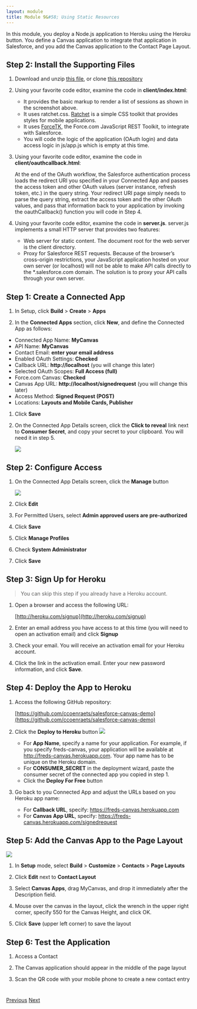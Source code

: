 ```yaml
---
layout: module
title: Module 9&#58; Using Static Resources
---
```

In this module, you deploy a Node.js application to Heroku using the Heroku button. You define a Canvas application to integrate that application in Salesforce, and you add the Canvas application to the Contact Page Layout.

## Step 2: Install the Supporting Files

1. Download and unzip [this file](https://github.com/ccoenraets/salesforce-developer-workshop/archive/master.zip), or clone [this repository](https://github.com/ccoenraets/salesforce-developer-workshop)

1. Using your favorite code editor, examine the code in **client/index.html**:
    - It provides the basic markup to render a list of sessions as shown in the screenshot above.
    - It uses ratchet.css. [Ratchet](http://goratchet.com/) is a simple CSS toolkit that provides styles for mobile applications.
    - It uses [ForceTK](https://github.com/developerforce/Force.com-JavaScript-REST-Toolkit), the Force.com JavaScript REST Toolkit, to integrate with Salesforce.
    - You will code the logic of the application (OAuth login) and data access logic in js/app.js which is empty at this time.  

1. Using your favorite code editor, examine the code in **client/oauthcallback.html**:

    At the end of the OAuth workflow, the Salesforce authentication process loads the redirect URI you specified in your Connected App and passes the access token and other OAuth values (server instance, refresh token, etc.) in the query string. Your redirect URI page simply needs to parse the query string, extract the access token and the other OAuth values, and pass that information back to your application by invoking the oauthCallback() function you will code in Step 4.

1. Using your favorite code editor, examine the code in **server.js**. server.js implements a small HTTP server that provides two features:
    - Web server for static content. The document root for the web server is the client directory.
    - Proxy for Salesforce REST requests. Because of the browser’s cross-origin restrictions, your JavaScript application hosted on your own server (or localhost) will not be able to make API calls directly to the *.salesforce.com domain. The solution is to proxy your API calls through your own server.


## Step 1: Create a Connected App

1. In Setup, click **Build** > **Create** > **Apps**

1. In the **Connected Apps** section, click **New**, and define the Connected App as follows:
  - Connected App Name: **MyCanvas**
  - API Name: **MyCanvas**
  - Contact Email: **enter your email address**
  - Enabled OAuth Settings: **Checked**
  - Callback URL: **http://localhost** (you will change this later)
  - Selected OAuth Scopes: **Full Access (full)**
  - Force.com Canvas: **Checked**
  - Canvas App URL: **http://localhost/signedrequest** (you will change this later)
  - Access Method: **Signed Request (POST)**
  - Locations: **Layouts and Mobile Cards, Publisher**

1. Click **Save**

1. On the Connected App Details screen, click the **Click to reveal** link next to **Consumer Secret**, and copy your secret to your clipboard. You will need it in step 5.

    ![](images/reveal_secret.png)


## Step 2: Configure Access

1. On the Connected App Details screen, click the **Manage** button

    ![](images/manage_canvas.png)

1. Click **Edit**

1. For Permitted Users, select **Admin approved users are pre-authorized**

1. Click **Save**

1. Click **Manage Profiles**

1. Check **System Administrator**

1. Click **Save**


## Step 3: Sign Up for Heroku

> You can skip this step if you already have a Heroku account.

1. Open a browser and access the following URL: 

    [http://heroku.com/signup](http://heroku.com/signup)

1. Enter an email address you have access to at this time (you will need to open an activation email) and click **Signup**

1. Check your email. You will receive an activation email for your Heroku account.

1. Click the link in the activation email. Enter your new password information, and click **Save**.


## Step 4: Deploy the App to Heroku

1. Access the following GitHub repository:

    [https://github.com/ccoenraets/salesforce-canvas-demo](https://github.com/ccoenraets/salesforce-canvas-demo)

1. Click the **Deploy to Heroku** button
    ![](images/heroku_deploy.png)
    - For **App Name**, specify a name for your application. For example, if you specify freds-canvas, your application will be available at http://freds-canvas.herokuapp.com. Your app name has to be unique on the Heroku domain.
    - For **CONSUMER_SECRET** in the deployment wizard, paste the consumer secret of the connected app you copied in step 1.
    - Click the **Deploy For Free** button

1. Go back to you Connected App and adjust the URLs based on you Heroku app name:
     - For **Callback URL**, specify: https://freds-canvas.herokuapp.com
     - For **Canvas App URL**, specify: https://freds-canvas.herokuapp.com/signedrequest

     
## Step 5: Add the Canvas App to the Page Layout

![](images/canvas_page_layout.png)

1. In **Setup** mode, select **Build** > **Customize** > **Contacts** > **Page Layouts**

1. Click **Edit** next to **Contact Layout**

1. Select **Canvas Apps**, drag MyCanvas, and drop it immediately after the Description field.

1. Mouse over the canvas in the layout, click the wrench in the upper right corner, specify 550 for the Canvas Height, and click OK.

1. Click **Save** (upper left corner) to save the layout


## Step 6: Test the Application

1. Access a Contact

1. The Canvas application should appear in the middle of the page layout

1. Scan the QR code with your mobile phone to create a new contact entry


<div class="row" style="margin-top:40px;">
<div class="col-sm-12">
<a href="Creating-a-Controller-Extension.html" class="btn btn-default"><i class="glyphicon glyphicon-chevron-left"></i> Previous</a>
<a href="Using-the-Salesforce1-Platform-APIs.html" class="btn btn-default pull-right">Next <i class="glyphicon glyphicon-chevron-right"></i></a>
</div>
</div>
